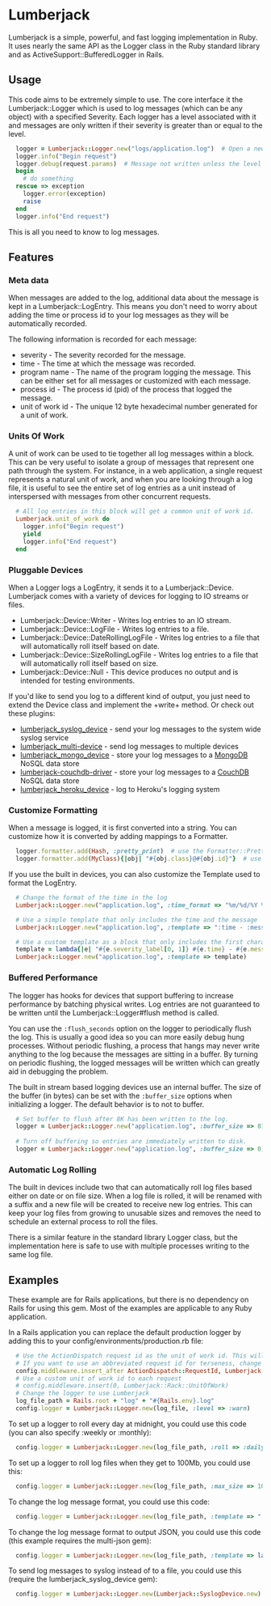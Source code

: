 # Lumberjack

Lumberjack is a simple, powerful, and fast logging implementation in Ruby. It uses nearly the same API as the Logger class in the Ruby standard library and as ActiveSupport::BufferedLogger in Rails.

## Usage

This code aims to be extremely simple to use. The core interface it the Lumberjack::Logger which is used to log messages (which can be any object) with a specified Severity. Each logger has a level associated with it and messages are only written if their severity is greater than or equal to the level.

```ruby
  logger = Lumberjack::Logger.new("logs/application.log")  # Open a new log file with INFO level
  logger.info("Begin request")
  logger.debug(request.params)  # Message not written unless the level is set to DEBUG
  begin
    # do something
  rescue => exception
    logger.error(exception)
    raise
  end
  logger.info("End request")
```

This is all you need to know to log messages.

## Features

### Meta data

When messages are added to the log, additional data about the message is kept in a Lumberjack::LogEntry. This means you don't need to worry about adding the time or process id to your log messages as they will be automatically recorded.

The following information is recorded for each message:

* severity - The severity recorded for the message.
* time - The time at which the message was recorded.
* program name - The name of the program logging the message. This can be either set for all messages or customized with each message.
* process id - The process id (pid) of the process that logged the message.
* unit of work id - The unique 12 byte hexadecimal number generated for a unit of work.

### Units Of Work

A unit of work can be used to tie together all log messages within a block. This can be very useful to isolate a group of messages that represent one path through the system. For instance, in a web application, a single request represents a natural unit of work,  and when you are looking through a log file, it is useful to see the entire set of log entries as a unit instead of interspersed with messages from other concurrent requests.

```ruby
  # All log entries in this block will get a common unit of work id.
  Lumberjack.unit_of_work do
    logger.info("Begin request")
    yield
    logger.info("End request")
  end
```

### Pluggable Devices

When a Logger logs a LogEntry, it sends it to a Lumberjack::Device. Lumberjack comes with a variety of devices for logging to IO streams or files.

* Lumberjack::Device::Writer - Writes log entries to an IO stream.
* Lumberjack::Device::LogFile - Writes log entries to a file.
* Lumberjack::Device::DateRollingLogFile - Writes log entries to a file that will automatically roll itself based on date.
* Lumberjack::Device::SizeRollingLogFile - Writes log entries to a file that will automatically roll itself based on size.
* Lumberjack::Device::Null - This device produces no output and is intended for testing environments.

If you'd like to send you log to a different kind of output, you just need to extend the Device class and implement the +write+ method. Or check out these plugins:

* [lumberjack_syslog_device](https://github.com/bdurand/lumberjack_syslog_device) - send your log messages to the system wide syslog service
* [lumberjack_multi-device](https://github.com/astevens/lumberjack_multi-device) - send log messages to multiple devices
* [lumberjack_mongo_device](https://github.com/bdurand/lumberjack_mongo_device) - store your log messages to a [MongoDB](http://www.mongodb.org/) NoSQL data store
* [lumberjack-couchdb-driver](https://github.com/narkisr/lumberjack-couchdb-driver) - store your log messages to a [CouchDB](http://couchdb.apache.org/) NoSQL data store
* [lumberjack_heroku_device](https://github.com/tonycoco/lumberjack_heroku_device) - log to Heroku's logging system

### Customize Formatting

When a message is logged, it is first converted into a string. You can customize how it is converted by adding mappings to a Formatter.

```ruby
  logger.formatter.add(Hash, :pretty_print)  # use the Formatter::PrettyPrintFormatter for all Hashes
  logger.formatter.add(MyClass){|obj| "#{obj.class}@#{obj.id}"}  # use a block to provide a custom format
```

If you use the built in devices, you can also customize the Template used to format the LogEntry.
  
```ruby
  # Change the format of the time in the log
  Lumberjack::Logger.new("application.log", :time_format => "%m/%d/%Y %H:%M:%S")

  # Use a simple template that only includes the time and the message
  Lumberjack::Logger.new("application.log", :template => ":time - :message")

  # Use a custom template as a block that only includes the first character of the severity
  template = lambda{|e| "#{e.severity_label[0, 1]} #{e.time} - #{e.message}"}
  Lumberjack::Logger.new("application.log", :template => template)
```

### Buffered Performance

The logger has hooks for devices that support buffering to increase performance by batching physical writes. Log entries are not guaranteed to be written until the Lumberjack::Logger#flush method is called.

You can use the `:flush_seconds` option on the logger to periodically flush the log. This is usually a good idea so you can more easily debug hung processes. Without periodic flushing, a process that hangs may never write anything to the log because the messages are sitting in a buffer. By turning on periodic flushing, the logged messages will be written which can greatly aid in debugging the problem.

The built in stream based logging devices use an internal buffer. The size of the buffer (in bytes) can be set with the `:buffer_size` options when initializing a logger. The default behavior is to not to buffer.

```ruby
  # Set buffer to flush after 8K has been written to the log.
  logger = Lumberjack::Logger.new("application.log", :buffer_size => 8192)
  
  # Turn off buffering so entries are immediately written to disk.
  logger = Lumberjack::Logger.new("application.log", :buffer_size => 0)
```

### Automatic Log Rolling

The built in devices include two that can automatically roll log files based either on date or on file size. When a log file is rolled, it will be renamed with a suffix and a new file will be created to receive new log entries. This can keep your log files from growing to unusable sizes and removes the need to schedule an external process to roll the files.

There is a similar feature in the standard library Logger class, but the implementation here is safe to use with multiple processes writing to the same log file.

## Examples

These example are for Rails applications, but there is no dependency on Rails for using this gem. Most of the examples are applicable to any Ruby application.

In a Rails application you can replace the default production logger by adding this to your config/environments/production.rb file:

```ruby
  # Use the ActionDispatch request id as the unit of work id. This will use just the first chunk of the request id.
  # If you want to use an abbreviated request id for terseness, change the last argument to `true`
  config.middleware.insert_after ActionDispatch::RequestId, Lumberjack::Rack::RequestId, false
  # Use a custom unit of work id to each request
  # config.middleware.insert(0, Lumberjack::Rack::UnitOfWork)
  # Change the logger to use Lumberjack
  log_file_path = Rails.root + "log" + "#{Rails.env}.log"
  config.logger = Lumberjack::Logger.new(log_file, :level => :warn)
```

To set up a logger to roll every day at midnight, you could use this code (you can also specify :weekly or :monthly):

```ruby
  config.logger = Lumberjack::Logger.new(log_file_path, :roll => :daily)
```

To set up a logger to roll log files when they get to 100Mb, you could use this:

```ruby
  config.logger = Lumberjack::Logger.new(log_file_path, :max_size => 100.megabytes)
```
  
To change the log message format, you could use this code:

```ruby
  config.logger = Lumberjack::Logger.new(log_file_path, :template => ":time - :message")
```

To change the log message format to output JSON, you could use this code (this example requires the multi-json gem):
  
```ruby
  config.logger = Lumberjack::Logger.new(log_file_path, :template => lambda{|e| MultiJson.dump(e)})
```

To send log messages to syslog instead of to a file, you could use this (require the lumberjack_syslog_device gem):

```ruby
  config.logger = Lumberjack::Logger.new(Lumberjack::SyslogDevice.new)
```
